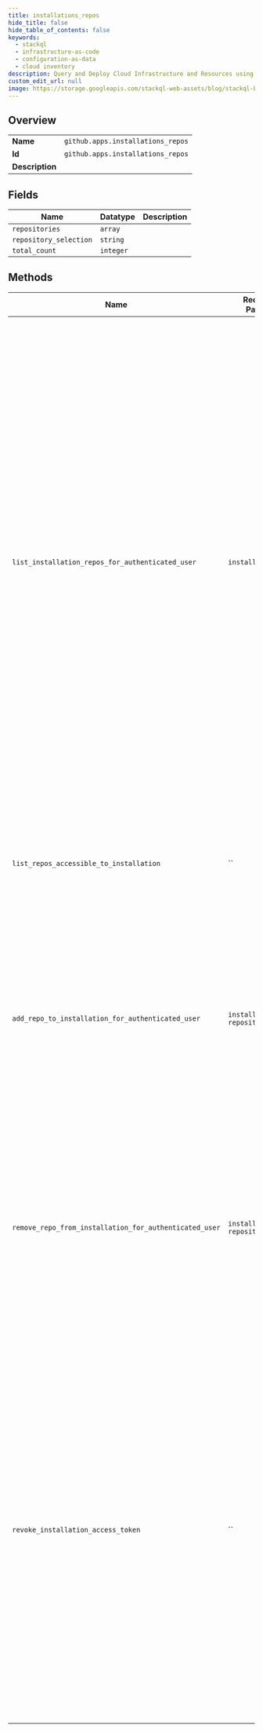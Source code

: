 ```yaml
---
title: installations_repos
hide_title: false
hide_table_of_contents: false
keywords:
  - stackql
  - infrastructure-as-code
  - configuration-as-data
  - cloud inventory
description: Query and Deploy Cloud Infrastructure and Resources using SQL
custom_edit_url: null
image: https://storage.googleapis.com/stackql-web-assets/blog/stackql-blog-post-featured-image.png
---
```

  
    

## Overview
<table><tbody>
<tr><td><b>Name</b></td><td><code>github.apps.installations_repos</code></td></tr>
<tr><td><b>Id</b></td><td><code>github.apps.installations_repos</code></td></tr>
<tr><td><b>Description</b></td><td></td></tr>
</tbody></table>

## Fields
| Name | Datatype | Description |
| ---- | -------- | ----------- |
| `repositories` | `array` |  |
| `repository_selection` | `string` |  |
| `total_count` | `integer` |  |
## Methods
| Name | Required Params | Description | Accessible by |
| ---- | --------------- | ----------- | ------------- |
| `list_installation_repos_for_authenticated_user` | `installation_id` | List repositories that the authenticated user has explicit permission (`:read`, `:write`, or `:admin`) to access for an installation.<br /><br />The authenticated user has explicit permission to access repositories they own, repositories where they are a collaborator, and repositories that they can access through an organization membership.<br /><br />You must use a [user-to-server OAuth access token](https://docs.github.com/apps/building-github-apps/identifying-and-authorizing-users-for-github-apps/#identifying-users-on-your-site), created for a user who has authorized your GitHub App, to access this endpoint.<br /><br />The access the user has to each repository is included in the hash under the `permissions` key. | SELECT |
| `list_repos_accessible_to_installation` | `` | List repositories that an app installation can access.<br /><br />You must use an [installation access token](https://docs.github.com/apps/building-github-apps/authenticating-with-github-apps/#authenticating-as-an-installation) to access this endpoint. | SELECT |
| `add_repo_to_installation_for_authenticated_user` | `installation_id, repository_id` | Add a single repository to an installation. The authenticated user must have admin access to the repository.<br /><br />You must use a personal access token (which you can create via the [command line](https://docs.github.com/github/authenticating-to-github/creating-a-personal-access-token) or [Basic Authentication](https://docs.github.com/rest/overview/other-authentication-methods#basic-authentication)) to access this endpoint. | INSERT |
| `remove_repo_from_installation_for_authenticated_user` | `installation_id, repository_id` | Remove a single repository from an installation. The authenticated user must have admin access to the repository.<br /><br />You must use a personal access token (which you can create via the [command line](https://docs.github.com/github/authenticating-to-github/creating-a-personal-access-token) or [Basic Authentication](https://docs.github.com/rest/overview/other-authentication-methods#basic-authentication)) to access this endpoint. | DELETE |
| `revoke_installation_access_token` | `` | Revokes the installation token you're using to authenticate as an installation and access this endpoint.<br /><br />Once an installation token is revoked, the token is invalidated and cannot be used. Other endpoints that require the revoked installation token must have a new installation token to work. You can create a new token using the "[Create an installation access token for an app](https://docs.github.com/rest/reference/apps#create-an-installation-access-token-for-an-app)" endpoint.<br /><br />You must use an [installation access token](https://docs.github.com/apps/building-github-apps/authenticating-with-github-apps/#authenticating-as-an-installation) to access this endpoint. | EXEC |
